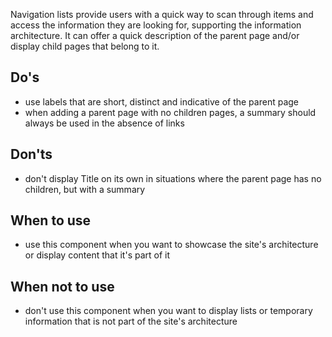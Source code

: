 Navigation lists provide users with a quick way to scan through items and access the information they are looking for, supporting the information architecture. It can offer a quick description of the parent page and/or display child pages that belong to it.

## Do's

- use labels that are short, distinct and indicative of the parent page
- when adding a parent page with no children pages, a summary should always be used in the absence of links

## Don'ts

- don't display Title on its own in situations where the parent page has no children, but with a summary

## When to use

- use this component when you want to showcase the site's architecture or display content that it's part of it

## When not to use

- don't use this component when you want to display lists or temporary information that is not part of the site's architecture
